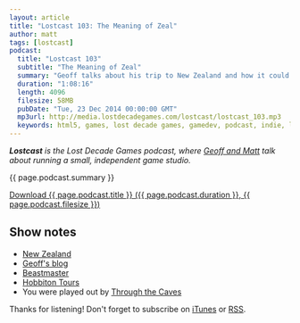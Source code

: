 ```yaml
---
layout: article
title: "Lostcast 103: The Meaning of Zeal"
author: matt
tags: [lostcast]
podcast:
  title: "Lostcast 103"
  subtitle: "The Meaning of Zeal"
  summary: "Geoff talks about his trip to New Zealand and how it could affect game development."
  duration: "1:08:16"
  length: 4096
  filesize: 58MB
  pubDate: "Tue, 23 Dec 2014 00:00:00 GMT"
  mp3url: http://media.lostdecadegames.com/lostcast/lostcast_103.mp3
  keywords: html5, games, lost decade games, gamedev, podcast, indie, lostcast
---
```

_**Lostcast** is the Lost Decade Games podcast, where [Geoff and Matt](/about/) talk about running a small, independent game studio._

{{ page.podcast.summary }}

<a class="download-podcast" href="{{ page.podcast.mp3url }}">
	Download {{ page.podcast.title }} ({{ page.podcast.duration }}, {{ page.podcast.filesize }})
</a>

## Show notes

* [New Zealand](http://en.wikipedia.org/wiki/New_Zealand)
* [Geoff's blog](http://www.geoffblair.com/)
* [Beastmaster](http://www.imdb.com/title/tt0083630/)
* [Hobbiton Tours](http://www.hobbitontours.com/)
* You were played out by [Through the Caves](http://joshuamorse.bandcamp.com/track/through-the-caves)

Thanks for listening! Don't forget to subscribe on [iTunes](http://itunes.apple.com/us/podcast/lostcast/id481950724) or [RSS](/lostcast.xml).
